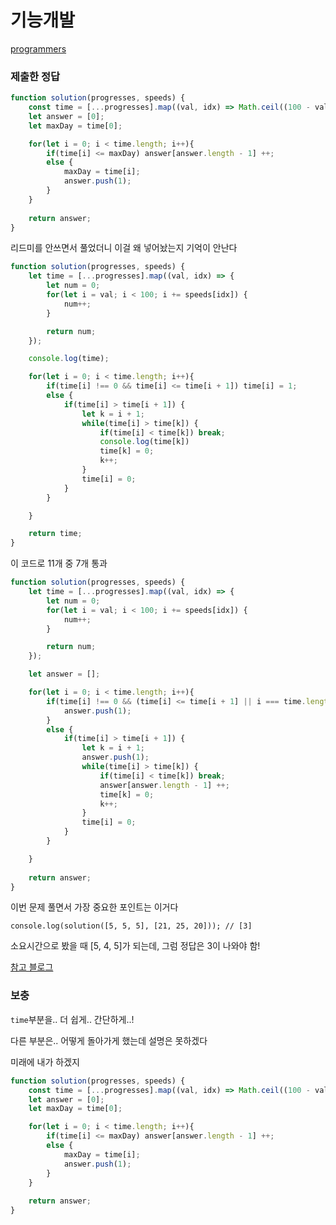 # 기능개발

[programmers](https://programmers.co.kr/learn/courses/30/lessons/42586)

### 제출한 정답
```js
function solution(progresses, speeds) {
    const time = [...progresses].map((val, idx) => Math.ceil((100 - val) / speeds[idx]));
    let answer = [0];
    let maxDay = time[0];

    for(let i = 0; i < time.length; i++){
        if(time[i] <= maxDay) answer[answer.length - 1] ++;
        else {
            maxDay = time[i];
            answer.push(1);
        }
    }
    
    return answer;
}
```

리드미를 안쓰면서 풀었더니 이걸 왜 넣어놨는지 기억이 안난다

```js
function solution(progresses, speeds) {
    let time = [...progresses].map((val, idx) => {
        let num = 0;
        for(let i = val; i < 100; i += speeds[idx]) {
            num++;
        }

        return num;
    });

    console.log(time);

    for(let i = 0; i < time.length; i++){
        if(time[i] !== 0 && time[i] <= time[i + 1]) time[i] = 1;
        else {
            if(time[i] > time[i + 1]) {
                let k = i + 1;
                while(time[i] > time[k]) {
                    if(time[i] < time[k]) break;
                    console.log(time[k])
                    time[k] = 0;
                    k++;
                }
                time[i] = 0;
            }
        }

    }

    return time;
}
```

이 코드로 11개 중 7개 통과
```js
function solution(progresses, speeds) {
    let time = [...progresses].map((val, idx) => {
        let num = 0;
        for(let i = val; i < 100; i += speeds[idx]) {
            num++;
        }

        return num;
    });

    let answer = [];

    for(let i = 0; i < time.length; i++){
        if(time[i] !== 0 && (time[i] <= time[i + 1] || i === time.length - 1)) {
            answer.push(1);
        }
        else {
            if(time[i] > time[i + 1]) {
                let k = i + 1;
                answer.push(1);
                while(time[i] > time[k]) {
                    if(time[i] < time[k]) break;
                    answer[answer.length - 1] ++;
                    time[k] = 0;
                    k++;
                }
                time[i] = 0;
            }
        }

    }
    
    return answer;
}
```

이번 문제 풀면서 가장 중요한 포인트는 이거다

`console.log(solution([5, 5, 5], [21, 25, 20])); // [3]`

소요시간으로 봤을 때 [5, 4, 5]가 되는데, 그럼 정답은 3이 나와야 함!

[참고 블로그](https://lts0606.tistory.com/462)

### 보충

`time`부분을.. 더 쉽게.. 간단하게..!

다른 부분은.. 어떻게 돌아가게 했는데 설명은 못하겠다

미래에 내가 하겠지

```js
function solution(progresses, speeds) {
    const time = [...progresses].map((val, idx) => Math.ceil((100 - val) / speeds[idx]));
    let answer = [0];
    let maxDay = time[0];

    for(let i = 0; i < time.length; i++){
        if(time[i] <= maxDay) answer[answer.length - 1] ++;
        else {
            maxDay = time[i];
            answer.push(1);
        }
    }
    
    return answer;
}
```
